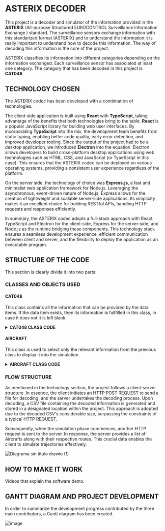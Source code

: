 # ASTERIX DECODER

This project is a decoder and simulator of the information provided in the **ASTERIX** (All-purpose Structured EUROCONTROL Surveillance Information Exchange ) standard.
The surveillance sensors exchange information with this standarized format (ASTERIX) and to understand the information it is really important to understand how to decode this information.
The way of decoding this information is the core of the project.

ASTERIX classifies its information into different categories depending on the information exchanged. Each surveillance sensor has associated at least one category.
The category that has been decoded in this project is **CAT048**.

## TECHNOLOGY CHOSEN

The ASTERIX codec has been developed with a combination of technologies. 

The client-side application is built using **React** with **TypeScript**, taking advantage of the benefits that both technologies bring to the table.
**React** is a popular JavaScript library for building web user interfaces. By incorporating **TypeScript** into the mix, the development team benefits from static typing, enabling better code quality, early error detection, and improved developer tooling.
Since the output of the project had to be a desktop application, we introduced **Electron** into the equation. Electron allows developers to build cross-platform desktop applications using web technologies such as HTML, CSS, and JavaScript (or TypeScript in this case). This ensures that the ASTERIX codec can be deployed on various operating systems, providing a consistent user experience regardless of the platform.

On the server side, the technology of choice was **Express.js**, a fast and minimalist web application framework for Node.js. Leveraging the asynchronous, event-driven nature of Node.js, Express allows for the creation of lightweight and scalable server-side applications. Its simplicity makes it an excellent choice for building RESTful APIs, handling HTTP requests and responses efficiently.

In summary, the ASTERIX codec adopts a full-stack approach with React TypeScript and Electron for the client-side, Express for the server-side, and Node.js as the runtime bridging these components. This technology stack ensures a seamless development experience, efficient communication between client and server, and the flexibility to deploy the application as an executable program.

## STRUCTURE OF THE CODE

This section is clearly divide it into two parts:
### CLASSES AND OBJECTS USED
#### CAT048
This class contains all the information that can be provided by the data items. If the data item exists, then its information is fullfilled in this class, in case it does not it is left blank.
<details>
  <summary><strong>CAT048 CLASS CODE</strong></summary>
  
  ```Javascript
class CAT048 {
  constructor(messages) {
    this.messages = messages
    this.dataSourceIdentifier = { SAC: 0, SIC: 0 }
    this.targetReportDescriptor = {
      TYP: "",
      SIM: "",
      RDP: "",
      SPI: "",
      RAB: ""
    }
    this.measuredPositionPolarCoordinates = { rho: 0, theta: 0 }
    this.calculatedPositionCartesianCoordinates = { x: 0, y: 0 }
    this.calculatedPositionLLACoordinates = { lat: 0, lng: 0 }
    this.mode3ACodeOctalRepresentation = { V: "", G: "", L: "", mode3A: "" }
    this.flightLevelBinaryRepresentation = { V: "", G: "", flightLevel: 0 }
    this.modeCcorrected = 0
    this.heightMeasuredBy3DRadar = { Height: 0 }
    this.radarPlotCharacteristics = {
      SRL: "",
      SRR: "",
      SAM: "",
      PRL: "",
      PAM: "",
      RPD: "",
      APD: ""
    }
    this.timeOfDay = ""
    this.trackNumber = 0
    this.trackStatus = { CNF: "", RAD: "", DOU: "", MAH: "", CDM: "" }
    this.calculatedTrackVelocityPolarCoordinates = { rho: 0, theta: 0 }
    this.aircraftAddress = ""
    this.communicationsACASCapabilityFlightStatus = {
      COM: "",
      STAT: "",
      SI: "",
      MSSC: "",
      ARC: "",
      AIC: "",
      B1A: "",
      B1B: ""
    }
    this.aircraftIdentification = ""
    this.BDSRegisterData = {
      modeS: "",
      RASstatus: 0,
      RollAngle: 0,
      TTAstatus: 0,
      TrueTrackAngle: 0,
      GSstatus: 0,
      GroundSpeed: 0,
      TARstatus: 0,
      TrackAngleRate: 0,
      TAstatus: 0,
      TrueAirspeed: 0,
      HDGstatus: 0,
      HDG: 0,
      IASstatus: 0,
      IAS: 0,
      MACHstatus: 0,
      MACH: 0,
      BARstatus: 0,
      BAR: 0,
      IVVstatus: 0,
      IVV: 0,
      MCPstatus: 0, //1
      MCPaltitude: 0,
      FMSstatus: 0,
      FMSaltitude: 0,
      BPSstatus: 0,
      BPSpressure: 0,
      modeStatus: 0,
      VNAV: 0,
      ALTHold: 0,
      approach: 0,
      targetAltStatus: "",
      targetAltSource: ""
    }
  }
````
</details>

#### AIRCRAFT
This class is used to select only the relevant information from the previous class to display it into the simulation. 
<details>
  <summary><strong>AIRCRAFT CLASS CODE</strong></summary>
  
  ```Javascript
class Aircraft {
    constructor(aircraftIdentification, IAS, flightLevel, route, TYP) {
      this.aircraftIdentification = aircraftIdentification
      this.IAS = IAS
      this.flightLevel = flightLevel
      this.route = route
      this.TYP=TYP
    }
  
    addRouteElement(newRoute) {
      this.route.push(newRoute)
    }
  }
````
</details>

### FLOW STRUCTURE

As mentioned in the technology section, the project follows a client-server structure. In essence, the client initiates an HTTP POST REQUEST to send a file for decoding, and the server undertakes the decoding process. Upon decoding, a CSV file containing the decoded information is generated and stored in a designated location within the project. This approach is adopted due to the decoded CSV's considerable size, surpassing the constraints of a typical HTTP REQUEST.

Subsequently, when the simulation phase commences, another HTTP request is sent to the server. In response, the server provides a list of Aircrafts along with their respective routes. This crucial data enables the client to simulate trajectories effectively.

![Diagrama sin título drawio (1)](https://github.com/paulasopena/ASTERIX/assets/91852254/7cf31482-19a2-4dec-99a2-44a250493186)

## HOW TO MAKE IT WORK
Videos that explain the software demo.
## GANTT DIAGRAM AND PROJECT DEVELOPMENT

In order to summarize the development progress contributed by the three main contributors, a Gantt diagram has been created.

![image](https://github.com/paulasopena/ASTERIX/assets/91852254/ea64e0e1-79ed-4463-819c-d565444c29f7)




